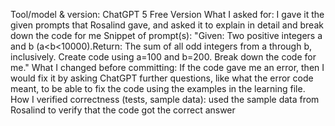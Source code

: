 Tool/model & version: ChatGPT 5 Free Version
What I asked for: I gave it the given prompts that Rosalind gave, and asked it to explain in detail and break down the code for me
Snippet of prompt(s): "Given: Two positive integers a and b (a<b<10000).Return: The sum of all odd integers from a through b, inclusively. Create code using a=100 and b=200. Break down the code for me."
What I changed before committing: If the code gave me an error, then I would fix it by asking ChatGPT further questions, like what the error code meant, to be able to fix the code using the examples in the learning file.
How I verified correctness (tests, sample data): used the sample data from Rosalind to verify that the code got the correct answer
